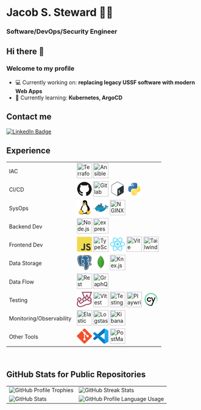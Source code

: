# Jacob S. Steward 👨‍💻

### Software/DevOps/Security Engineer

## Hi there 👋

### Welcome to my profile

- 💻 Currently working on: **replacing legacy USSF software with modern Web Apps**
- 📖 Currently learning: **Kubernetes, ArgoCD**

## Contact me

[![LinkedIn Badge](https://www.vectorlogo.zone/logos/linkedin/linkedin-icon.svg 'LinkedIn')](https://www.linkedin.com/in/jacob-steward/)

<!-- <table>
  <tr>
    <th>My Website</th>
    <th>My Resume</th>
  </tr>
  <tr>
    <td>
      <a href="">🌐</a>
    </td>
    <td>
      <a href="">📃</a>
    </td>
  </tr>
</table> -->

## Experience

<table>
  <tr>
    <td>IAC</td>
    <td>
      <img title="Terraform" src="https://www.vectorlogo.zone/logos/terraformio/terraformio-icon.svg" width="40" height="40"/>
      <img title="Ansible" src="https://www.vectorlogo.zone/logos/ansible/ansible-icon.svg" width="40" height="40"/>
    </td>
  </tr>
  <tr>
    <td>CI/CD</td>
    <td>
      <img title="Github Actions" src="https://github.com/devicons/devicon/blob/v2.13.0/icons/github/github-original.svg" width="40" height="40"/>
      <img title="Gitlab CI" src="https://www.vectorlogo.zone/logos/gitlab/gitlab-icon.svg" width="40" height="40"/>
      <img title="Bash" src="https://github.com/devicons/devicon/blob/v2.13.0/icons/bash/bash-original.svg" width="40" height="40"/>
      <img title="Python" src="https://github.com/devicons/devicon/blob/v2.13.0/icons/python/python-original.svg" width="40" height="40"/>
      <!-- <img title="Argo CD" src="https://argo-cd.readthedocs.io/en/stable/assets/logo.png" width="40" height="40"/> -->
    </td>
  </tr>
  <tr>
    <td>SysOps</td>
    <td>
      <img title="Linux" src="https://github.com/devicons/devicon/blob/v2.13.0/icons/linux/linux-original.svg" width="40" height="40"/>
      <img title="Docker" src="https://github.com/devicons/devicon/blob/v2.13.0/icons/docker/docker-original.svg" width="40" height="40"/>
      <img title="NGINX" src="https://www.vectorlogo.zone/logos/nginx/nginx-icon.svg" width="40" height="40"/>
      <!-- <img title="Kubernetes" src="https://github.com/devicons/devicon/blob/v2.13.0/icons/kubernetes/kubernetes-plain.svg" width="40" height="40"/> -->
    </td>
  </tr>
  <tr>
    <td>Backend Dev</td>
    <td>
      <img title="Node.js" src="https://www.vectorlogo.zone/logos/nodejs/nodejs-icon.svg" width="40" height="40"/>
      <img title="express.js" src="https://www.vectorlogo.zone/logos/expressjs/expressjs-icon.svg" width="40" height="40"/>
    </td>
  </tr>
  <tr>
    <td>Frontend Dev</td>
    <td>
      <img title="JavaScript" src="https://github.com/devicons/devicon/blob/v2.13.0/icons/javascript/javascript-original.svg" width="40" height="40"/>
      <img title="TypeScript" src="https://cdn.jsdelivr.net/gh/devicons/devicon/icons/typescript/typescript-original.svg" width="40" height="40"/>
      <img title="React" src="https://github.com/devicons/devicon/blob/v2.13.0/icons/react/react-original.svg" width="40" height="40"/>
      <!-- <img title="Redux" src="https://github.com/devicons/devicon/blob/v2.13.0/icons/redux/redux-original.svg" width="40" height="40"/> -->
      <img title="Vite" src="https://vitejs.dev/logo.svg" width="40" height="40"/>
      <img title="Tailwind CSS" src="https://cdn.jsdelivr.net/gh/devicons/devicon/icons/tailwindcss/tailwindcss-plain.svg" width="40" height="40"/>
    </td>

  </tr>
  <tr>
    <td>Data Storage</td>
    <td>
      <img title="PostgreSQL" src="https://github.com/devicons/devicon/blob/v2.13.0/icons/postgresql/postgresql-original.svg" width="40" height="40"/>
      <img title="MongoDB" src="https://github.com/devicons/devicon/blob/v2.13.0/icons/mongodb/mongodb-original.svg" width="40" height="40"/>
      <img title="Knex.js" src="https://knexjs.org/knex-logo.png" width="40" height="40"/>
      <!-- <img title="Redis" src="https://github.com/devicons/devicon/blob/v2.13.0/icons/redis/redis-original.svg" width="40" height="40"/> -->
    </td>
  </tr>
  <tr>
    <td>Data Flow</td>
    <td>
      <img title="Rest" src="https://img.uxwing.com/wp-content/themes/uxwing/download/web-app-development/rest-api-icon.svg" width="40" height="40"/>
      <img title="GraphQL" src="https://cdn.jsdelivr.net/gh/devicons/devicon/icons/graphql/graphql-plain-wordmark.svg" width="40" height="40"/>
      <!-- <img title="Apache Kafka" src="https://github.com/devicons/devicon/blob/v2.13.0/icons/apachekafka/apachekafka-original.svg" width="40" height="40"/> -->
    </td>
  </tr>
  <tr>
    <td>Testing</td>
    <td>
      <img title="Jest" src="https://github.com/devicons/devicon/blob/v2.13.0/icons/jest/jest-plain.svg" width="40" height="40"/>
      <img title="Vitest" src="https://vitest.dev/logo.svg" width="40" height="40"/>
      <img title="Testing Library" src="https://testing-library.com/img/logo-large.png" width="40" height="40"/>
      <img title="Playwright" src="https://playwright.dev/img/playwright-logo.svg" width="40" height="40"/>
      <img title="Cypress" src="https://github.com/vscode-icons/vscode-icons/blob/master/icons/file_type_light_cypress.svg" width="40" height="40"/>
    </td>
  </tr>
  <tr>
    <td>Monitoring/Observability</td>
    <td>
      <img title="Elastic" src="https://www.vectorlogo.zone/logos/elastic/elastic-icon.svg" width="40" height="40"/>
      <img title="Logstash" src="https://www.vectorlogo.zone/logos/elasticco_logstash/elasticco_logstash-icon.svg" width="40" height="40"/>
      <img title="Kibana" src="https://www.vectorlogo.zone/logos/elasticco_kibana/elasticco_kibana-icon.svg" width="40" height="40"/>
    </td>
  </tr>
  <tr>
    <td>Other Tools</td>
    <td>
      <img title="Git" src="https://github.com/devicons/devicon/blob/v2.13.0/icons/git/git-original.svg" width="40" height="40"/>
      <img title="VS Code" src="https://github.com/devicons/devicon/blob/v2.13.0/icons/vscode/vscode-original.svg" width="40" height="40"/>
      <img title="PostMan" src="https://www.vectorlogo.zone/logos/getpostman/getpostman-icon.svg" width="40" height="40"/>
    </td>
  </tr>
</table>

<br/>

## GitHub Stats for Public Repositories

<table>
  <tr>
    <td>
      <img title="GitHub Profile Trophies" src="https://github-profile-trophy.vercel.app/?username=jacobtheeldest&row=3&column=4&no-bg=true"/>
    </td>
    <td>
      <img title="GitHub Streak Stats" src="https://github-readme-streak-stats.herokuapp.com/?user=jacobtheeldest"/>
    </td>
  </tr>
  <tr>
    <td>
      <img title="GitHub Stats" src="https://github-readme-stats.vercel.app/api?username=jacobtheeldest&count_private=true&show_icons=true&theme=tokyonight"/>
    </td>
    <td>
      <img title="GitHub Profile Language Usage" src="https://github-readme-stats.vercel.app/api/top-langs/?username=jacobtheeldest&langs_count=10&layout=compact&hide=php"/>
    </td>
  </tr>
</table>
